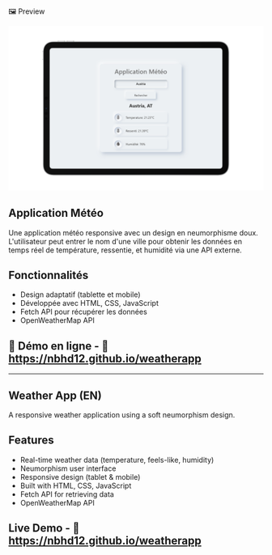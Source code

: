 🖼️ Preview
<p align="center"> <img src="./Preview2.png" alt="Aperçu de l'application météo" width="700"/> </p>

## Application Météo
Une application météo responsive avec un design en neumorphisme doux. 
L'utilisateur peut entrer le nom d'une ville pour obtenir les données en temps réel de température, ressentie, et humidité via une API externe.

## Fonctionnalités
- Design adaptatif (tablette et mobile)
- Développée avec HTML, CSS, JavaScript
- Fetch API pour récupérer les données
- OpenWeatherMap API

## 🚀 Démo en ligne - 🔗 https://nbhd12.github.io/weatherapp

---

## Weather App (EN)

A responsive weather application using a soft neumorphism design.

## Features
- Real-time weather data (temperature, feels-like, humidity)
- Neumorphism user interface
- Responsive design (tablet & mobile)
- Built with HTML, CSS, JavaScript
- Fetch API for retrieving data
- OpenWeatherMap API

## Live Demo - 🔗 https://nbhd12.github.io/weatherapp
